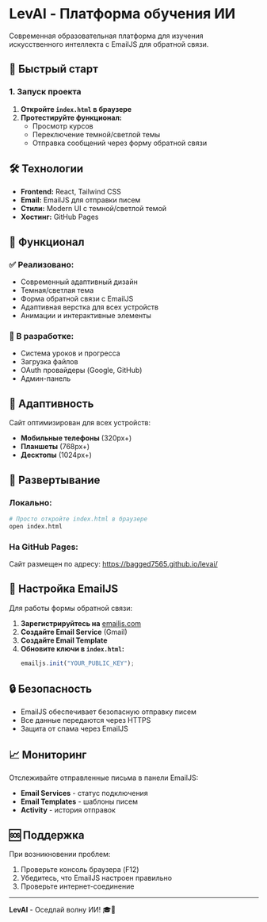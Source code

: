# LevAI - Платформа обучения ИИ

Современная образовательная платформа для изучения искусственного интеллекта с EmailJS для обратной связи.

## 🚀 Быстрый старт

### 1. Запуск проекта

1. **Откройте `index.html` в браузере**
2. **Протестируйте функционал:**
   - Просмотр курсов
   - Переключение темной/светлой темы
   - Отправка сообщений через форму обратной связи

## 🛠 Технологии

- **Frontend:** React, Tailwind CSS
- **Email:** EmailJS для отправки писем
- **Стили:** Modern UI с темной/светлой темой
- **Хостинг:** GitHub Pages

## 🔧 Функционал

### ✅ Реализовано:
- Современный адаптивный дизайн
- Темная/светлая тема
- Форма обратной связи с EmailJS
- Адаптивная верстка для всех устройств
- Анимации и интерактивные элементы

### 🚧 В разработке:
- Система уроков и прогресса
- Загрузка файлов
- OAuth провайдеры (Google, GitHub)
- Админ-панель

## 📱 Адаптивность

Сайт оптимизирован для всех устройств:
- **Мобильные телефоны** (320px+)
- **Планшеты** (768px+)
- **Десктопы** (1024px+)

## 🚀 Развертывание

### Локально:
```bash
# Просто откройте index.html в браузере
open index.html
```

### На GitHub Pages:
Сайт размещен по адресу: https://bagged7565.github.io/levai/

## 📧 Настройка EmailJS

Для работы формы обратной связи:

1. **Зарегистрируйтесь на** [emailjs.com](https://www.emailjs.com/)
2. **Создайте Email Service** (Gmail)
3. **Создайте Email Template**
4. **Обновите ключи в `index.html`:**
   ```javascript
   emailjs.init("YOUR_PUBLIC_KEY");
   ```

## 🔒 Безопасность

- EmailJS обеспечивает безопасную отправку писем
- Все данные передаются через HTTPS
- Защита от спама через EmailJS

## 📈 Мониторинг

Отслеживайте отправленные письма в панели EmailJS:
- **Email Services** - статус подключения
- **Email Templates** - шаблоны писем
- **Activity** - история отправок

## 🆘 Поддержка

При возникновении проблем:
1. Проверьте консоль браузера (F12)
2. Убедитесь, что EmailJS настроен правильно
3. Проверьте интернет-соединение

---

**LevAI** - Оседлай волну ИИ! 🎓🤖 